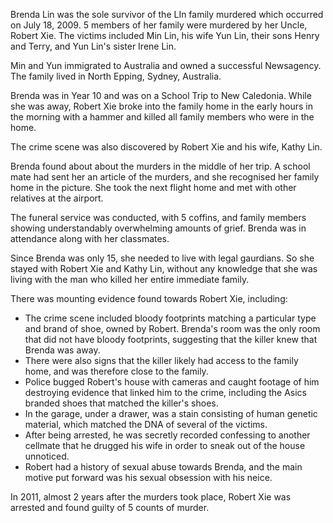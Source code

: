 Brenda Lin was the sole survivor of the LIn family murdered which occurred on July 18, 2009. 5 members of her family were murdered by her Uncle, Robert Xie. The victims included Min Lin, his wife Yun Lin, their sons Henry and Terry, and Yun Lin's sister Irene Lin.

Min and Yun immigrated to Australia and owned a successful Newsagency. The family lived in North Epping, Sydney, Australia. 

Brenda was in Year 10 and was on a School Trip to New Caledonia. While she was away, Robert Xie broke into the family home in the early hours in the morning with a hammer and killed all family members who were in the home.

The crime scene was also discovered by Robert Xie and his wife, Kathy Lin.

Brenda found about about the murders in the middle of her trip. A school mate had sent her an article of the murders, and she recognised her family home in the picture. She took the next flight home and met with other relatives at the airport.

The funeral service was conducted, with 5 coffins, and family members showing understandably overwhelming amounts of grief. Brenda was in attendance along with her classmates. 

Since Brenda was only 15, she needed to live with legal gaurdians. So she stayed with Robert Xie and Kathy Lin, without any knowledge that she was living with the man who killed her entire immediate family.

There was mounting evidence found towards Robert Xie, including:

- The crime scene included bloody footprints matching a particular type and brand of shoe, owned by Robert. Brenda's room was the only room that did not have bloody footprints, suggesting that the killer knew that Brenda was away.
- There were also signs that the killer likely had access to the family home, and was therefore close to the family.
- Police bugged Robert's house with cameras and caught footage of him destroying evidence that linked him to the crime, including the Asics branded shoes that matched the killer's shoes.
- In the garage, under a drawer, was a stain consisting of human genetic material, which matched the DNA of several of the victims.
- After being arrested, he was secretly recorded confessing to another cellmate that he drugged his wife in order to sneak out of the house unnoticed.
- Robert had a history of sexual abuse towards Brenda, and the main motive put forward was his sexual obsession with his neice.

In 2011, almost 2 years after the murders took place, Robert Xie was arrested and found guilty of 5 counts of murder.